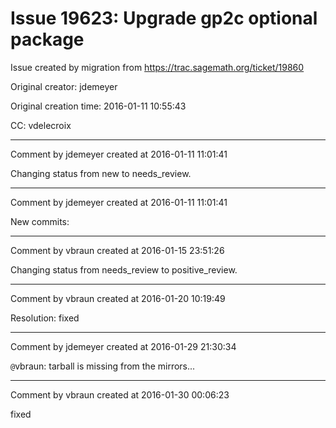# Issue 19623: Upgrade gp2c optional package

Issue created by migration from https://trac.sagemath.org/ticket/19860

Original creator: jdemeyer

Original creation time: 2016-01-11 10:55:43

CC:  vdelecroix




---

Comment by jdemeyer created at 2016-01-11 11:01:41

Changing status from new to needs_review.


---

Comment by jdemeyer created at 2016-01-11 11:01:41

New commits:


---

Comment by vbraun created at 2016-01-15 23:51:26

Changing status from needs_review to positive_review.


---

Comment by vbraun created at 2016-01-20 10:19:49

Resolution: fixed


---

Comment by jdemeyer created at 2016-01-29 21:30:34

`@`vbraun: tarball is missing from the mirrors...


---

Comment by vbraun created at 2016-01-30 00:06:23

fixed
